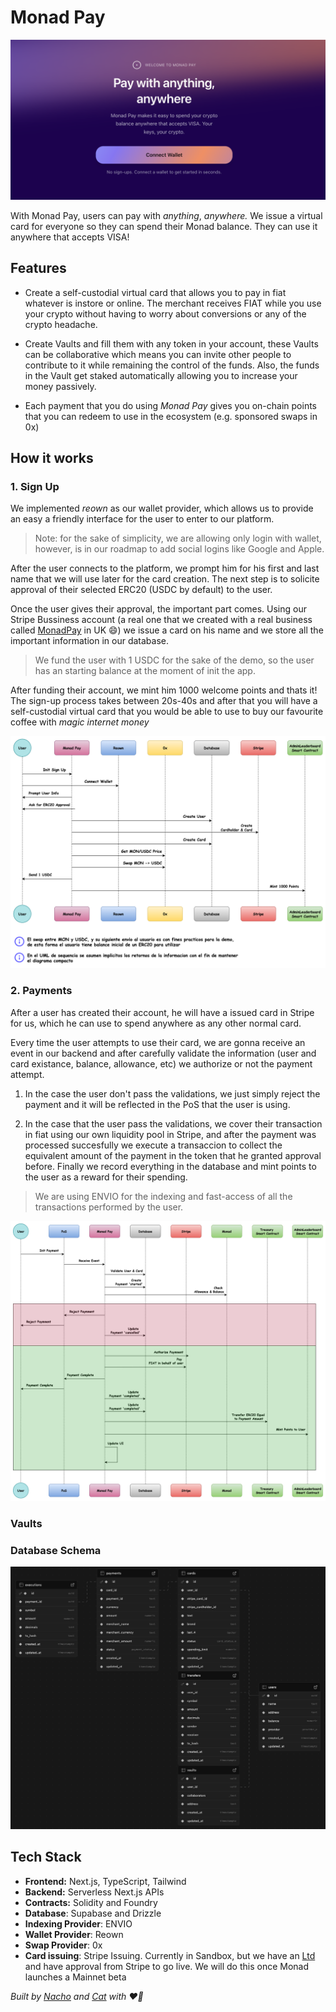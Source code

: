 # Monad Pay

![Homepage](public/assets/docs/homepage.png)

With Monad Pay, users can pay with _anything_, _anywhere._ We issue a virtual card for everyone so they can spend their Monad balance. They can use it anywhere that accepts VISA!

## Features

- Create a self-custodial virtual card that allows you to pay in fiat whatever is instore or online. The merchant receives FIAT while you use your crypto without having to worry about conversions or any of the crypto headache.

- Create Vaults and fill them with any token in your account, these Vaults can be collaborative which means you can invite other people to contribute to it while remaining the control of the funds. Also, the funds in the Vault get staked automatically allowing you to increase your money passively.

- Each payment that you do using _Monad Pay_ gives you on-chain points that you can redeem to use in the ecosystem (e.g. sponsored swaps in 0x)

## How it works

### 1. Sign Up

We implemented _reown_ as our wallet provider, which allows us to provide an easy a friendly interface for the user to enter to our platform.

> Note: for the sake of simplicity, we are allowing only login with wallet, however, is in our roadmap to add social logins like Google and Apple.

After the user connects to the platform, we prompt him for his first and last name that we will use later for the card creation. The next step is to solicite approval of their selected ERC20 (USDC by default) to the user.

Once the user gives their approval, the important part comes. Using our Stripe Bussiness account (a real one that we created with a real business called [MonadPay](https://find-and-update.company-information.service.gov.uk/company/NI732549) in UK 😄) we issue a card on his name and we store all the important information in our database.

> We fund the user with 1 USDC for the sake of the demo, so the user has an starting balance at the moment of init the app.

After funding their account, we mint him 1000 welcome points and thats it! The sign-up process takes between 20s-40s and after that you will have a self-custodial virtual card that you would be able to use to buy our favourite coffee with _magic internet money_

![alt text](signup-flow.png)

### 2. Payments

After a user has created their account, he will have a issued card in Stripe for us, which he can use to spend anywhere as any other normal card.

Every time the user attempts to use their card, we are gonna receive an event in our backend and after carefully validate the information (user and card existance, balance, allowance, etc) we authorize or not the payment attempt.

1. In the case the user don't pass the validations, we just simply reject the payment and it will be reflected in the PoS that the user is using.

2. In the case that the user pass the validations, we cover their transaction in fiat using our own liquidity pool in Stripe, and after the payment was processed succesfully we execute a transaccion to collect the equivalent amount of the payment in the token that he granted approval before. Finally we record everything in the database and mint points to the user as a reward for their spending.

> We are using ENVIO for the indexing and fast-access of all the transactions performed by the user.

![payment flow](payment-flow.png)

### Vaults

### Database Schema

![alt text](database-schema.png)

## Tech Stack

- **Frontend:** Next.js, TypeScript, Tailwind
- **Backend:** Serverless Next.js APIs
- **Contracts:** Solidity and Foundry
- **Database**: Supabase and Drizzle
- **Indexing Provider**: ENVIO
- **Wallet Provider**: Reown
- **Swap Provider**: 0x
- **Card issuing**: Stripe Issuing. Currently in Sandbox, but we have an [Ltd](https://find-and-update.company-information.service.gov.uk/company/NI732549) and have approval from Stripe to go live. We will do this once Monad launches a Mainnet beta

_Built by [Nacho](https://x.com/ziginiz) and [Cat](https://x.com/catmcgeecode) with ❤️‍🔥_
